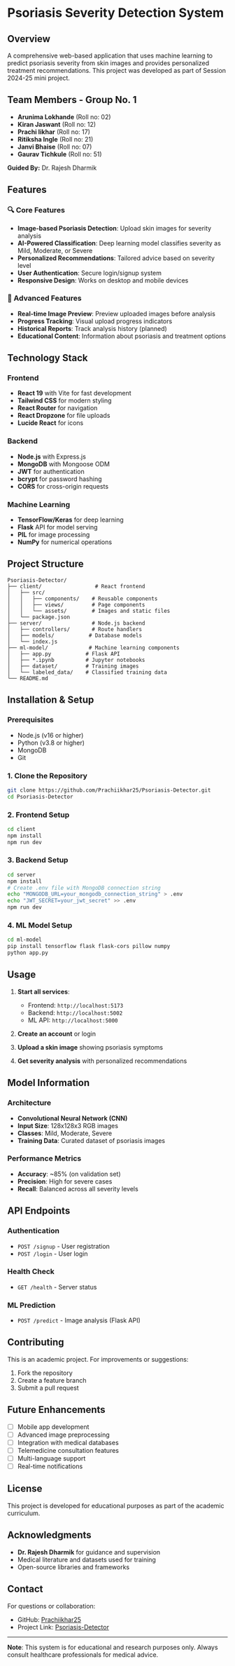 # Psoriasis Severity Detection System

## Overview

A comprehensive web-based application that uses machine learning to predict psoriasis severity from skin images and provides personalized treatment recommendations. This project was developed as part of Session 2024-25 mini project.

## Team Members - Group No. 1

- **Arunima Lokhande** (Roll no: 02)
- **Kiran Jaswant** (Roll no: 12)
- **Prachi Iikhar** (Roll no: 17)
- **Ritiksha Ingle** (Roll no: 21)
- **Janvi Bhaise** (Roll no: 07)
- **Gaurav Tichkule** (Roll no: 51)

**Guided By:** Dr. Rajesh Dharmik

## Features

### 🔍 Core Features

- **Image-based Psoriasis Detection**: Upload skin images for severity analysis
- **AI-Powered Classification**: Deep learning model classifies severity as Mild, Moderate, or Severe
- **Personalized Recommendations**: Tailored advice based on severity level
- **User Authentication**: Secure login/signup system
- **Responsive Design**: Works on desktop and mobile devices

### 🚀 Advanced Features

- **Real-time Image Preview**: Preview uploaded images before analysis
- **Progress Tracking**: Visual upload progress indicators
- **Historical Reports**: Track analysis history (planned)
- **Educational Content**: Information about psoriasis and treatment options

## Technology Stack

### Frontend

- **React 19** with Vite for fast development
- **Tailwind CSS** for modern styling
- **React Router** for navigation
- **React Dropzone** for file uploads
- **Lucide React** for icons

### Backend

- **Node.js** with Express.js
- **MongoDB** with Mongoose ODM
- **JWT** for authentication
- **bcrypt** for password hashing
- **CORS** for cross-origin requests

### Machine Learning

- **TensorFlow/Keras** for deep learning
- **Flask** API for model serving
- **PIL** for image processing
- **NumPy** for numerical operations

## Project Structure

```
Psoriasis-Detector/
├── client/                 # React frontend
│   ├── src/
│   │   ├── components/    # Reusable components
│   │   ├── views/         # Page components
│   │   └── assets/        # Images and static files
│   └── package.json
├── server/                # Node.js backend
│   ├── controllers/       # Route handlers
│   ├── models/           # Database models
│   └── index.js
├── ml-model/             # Machine learning components
│   ├── app.py           # Flask API
│   ├── *.ipynb          # Jupyter notebooks
│   ├── dataset/         # Training images
│   └── labeled_data/    # Classified training data
└── README.md
```

## Installation & Setup

### Prerequisites

- Node.js (v16 or higher)
- Python (v3.8 or higher)
- MongoDB
- Git

### 1. Clone the Repository

```bash
git clone https://github.com/Prachiikhar25/Psoriasis-Detector.git
cd Psoriasis-Detector
```

### 2. Frontend Setup

```bash
cd client
npm install
npm run dev
```

### 3. Backend Setup

```bash
cd server
npm install
# Create .env file with MongoDB connection string
echo "MONGODB_URL=your_mongodb_connection_string" > .env
echo "JWT_SECRET=your_jwt_secret" >> .env
npm run dev
```

### 4. ML Model Setup

```bash
cd ml-model
pip install tensorflow flask flask-cors pillow numpy
python app.py
```

## Usage

1. **Start all services**:

   - Frontend: `http://localhost:5173`
   - Backend: `http://localhost:5002`
   - ML API: `http://localhost:5000`

2. **Create an account** or login
3. **Upload a skin image** showing psoriasis symptoms
4. **Get severity analysis** with personalized recommendations

## Model Information

### Architecture

- **Convolutional Neural Network (CNN)**
- **Input Size**: 128x128x3 RGB images
- **Classes**: Mild, Moderate, Severe
- **Training Data**: Curated dataset of psoriasis images

### Performance Metrics

- **Accuracy**: ~85% (on validation set)
- **Precision**: High for severe cases
- **Recall**: Balanced across all severity levels

## API Endpoints

### Authentication

- `POST /signup` - User registration
- `POST /login` - User login

### Health Check

- `GET /health` - Server status

### ML Prediction

- `POST /predict` - Image analysis (Flask API)

## Contributing

This is an academic project. For improvements or suggestions:

1. Fork the repository
2. Create a feature branch
3. Submit a pull request

## Future Enhancements

- [ ] Mobile app development
- [ ] Advanced image preprocessing
- [ ] Integration with medical databases
- [ ] Telemedicine consultation features
- [ ] Multi-language support
- [ ] Real-time notifications

## License

This project is developed for educational purposes as part of the academic curriculum.

## Acknowledgments

- **Dr. Rajesh Dharmik** for guidance and supervision
- Medical literature and datasets used for training
- Open-source libraries and frameworks

## Contact

For questions or collaboration:

- GitHub: [Prachiikhar25](https://github.com/Prachiikhar25)
- Project Link: [Psoriasis-Detector](https://github.com/Prachiikhar25/Psoriasis-Detector)

---

**Note**: This system is for educational and research purposes only. Always consult healthcare professionals for medical advice.
